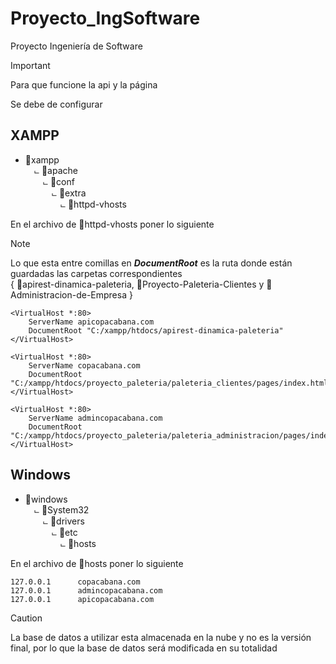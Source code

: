 # Proyecto_IngSoftware
Proyecto Ingeniería de Software


> [!IMPORTANT]
> Para que funcione la api y la página 
> 
> Se debe de configurar
## XAMPP

   - 📂xampp<br>
     &emsp;⨽ 📂apache<br>
     &emsp;&emsp;⨽ 📂conf<br>
     &emsp;&emsp;&emsp;⨽ 📂extra<br>
     &emsp;&emsp;&emsp;&emsp;⨽ 📄httpd-vhosts

En el archivo de 📄httpd-vhosts poner lo siguiente
> [!NOTE]
> Lo que esta entre comillas en **_DocumentRoot_** es la ruta donde están guardadas las carpetas correspondientes<br>
> { 📁apirest-dinamica-paleteria, 📁Proyecto-Paleteria-Clientes y 📁Administracion-de-Empresa }
```
<VirtualHost *:80>
    ServerName apicopacabana.com
    DocumentRoot "C:/xampp/htdocs/apirest-dinamica-paleteria"
</VirtualHost>

<VirtualHost *:80>
    ServerName copacabana.com
    DocumentRoot "C:/xampp/htdocs/proyecto_paleteria/paleteria_clientes/pages/index.html"
</VirtualHost>

<VirtualHost *:80>
    ServerName admincopacabana.com
    DocumentRoot "C:/xampp/htdocs/proyecto_paleteria/paleteria_administracion/pages/index.html"
</VirtualHost>

```

## Windows
   - 📂windows<br>
     &emsp;⨽ 📂System32<br>
     &emsp;&emsp;⨽ 📂drivers<br>
     &emsp;&emsp;&emsp;⨽ 📂etc<br>
     &emsp;&emsp;&emsp;&emsp;⨽ 📄hosts

En el archivo de 📄hosts poner lo siguiente
```
127.0.0.1	   copacabana.com
127.0.0.1	   admincopacabana.com
127.0.0.1	   apicopacabana.com
```
> [!CAUTION]
> La base de datos a utilizar esta almacenada en la nube y no es la versión final, por lo que la base de datos será modificada en su totalidad
